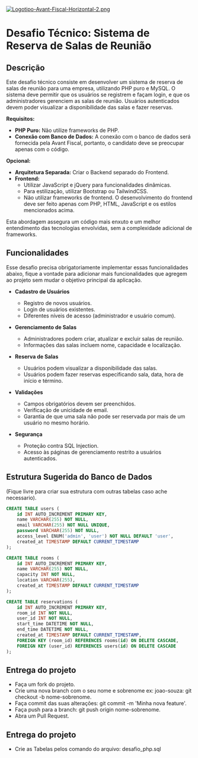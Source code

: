 [![Logotipo-Avant-Fiscal-Horizontal-2.png](https://i.postimg.cc/JnSjmqgk/Logotipo-Avant-Fiscal-Horizontal-2.png)](https://postimg.cc/R6QWLcvS)

# Desafio Técnico: Sistema de Reserva de Salas de Reunião

## Descrição
Este desafio técnico consiste em desenvolver um sistema de reserva de salas de reunião para uma empresa, utilizando PHP puro e MySQL. O sistema deve permitir que os usuários se registrem e façam login, e que os administradores gerenciem as salas de reunião. Usuários autenticados devem poder visualizar a disponibilidade das salas e fazer reservas.

**Requisitos:**
- **PHP Puro:** Não utilize frameworks de PHP.
- **Conexão com Banco de Dados:** A conexão com o banco de dados será fornecida pela Avant Fiscal, portanto, o candidato deve se preocupar apenas com o código.

**Opcional:**
- **Arquitetura Separada:** Criar o Backend separado do Frontend.
- **Frontend:**
  - Utilizar JavaScript e jQuery para funcionalidades dinâmicas.
  - Para estilização, utilizar Bootstrap ou TailwindCSS.
  - Não utilizar frameworks de frontend. O desenvolvimento do frontend deve ser feito apenas com PHP, HTML, JavaScript e os estilos mencionados acima.

Esta abordagem assegura um código mais enxuto e um melhor entendimento das tecnologias envolvidas, sem a complexidade adicional de frameworks.


## Funcionalidades
Esse desafio precisa obrigatoriamente implementar essas funcionalidades abaixo, fique a vontade para adicionar mais funcionalidades que agregem ao projeto sem mudar o objetivo principal da aplicação.


- **Cadastro de Usuários**
  - Registro de novos usuários.
  - Login de usuários existentes.
  - Diferentes níveis de acesso (administrador e usuário comum).

- **Gerenciamento de Salas**
  - Administradores podem criar, atualizar e excluir salas de reunião.
  - Informações das salas incluem nome, capacidade e localização.

- **Reserva de Salas**
  - Usuários podem visualizar a disponibilidade das salas.
  - Usuários podem fazer reservas especificando sala, data, hora de início e término.

- **Validações**
  - Campos obrigatórios devem ser preenchidos.
  - Verificação de unicidade de email.
  - Garantia de que uma sala não pode ser reservada por mais de um usuário no mesmo horário.

- **Segurança**
  - Proteção contra SQL Injection.
  - Acesso às páginas de gerenciamento restrito a usuários autenticados.

## Estrutura Sugerida do Banco de Dados
(Fique livre para criar sua estrutura com outras tabelas caso ache necessario).

```sql
CREATE TABLE users (
    id INT AUTO_INCREMENT PRIMARY KEY,
    name VARCHAR(255) NOT NULL,
    email VARCHAR(255) NOT NULL UNIQUE,
    password VARCHAR(255) NOT NULL,
    access_level ENUM('admin', 'user') NOT NULL DEFAULT 'user',
    created_at TIMESTAMP DEFAULT CURRENT_TIMESTAMP
);

CREATE TABLE rooms (
    id INT AUTO_INCREMENT PRIMARY KEY,
    name VARCHAR(255) NOT NULL,
    capacity INT NOT NULL,
    location VARCHAR(255),
    created_at TIMESTAMP DEFAULT CURRENT_TIMESTAMP
);

CREATE TABLE reservations (
    id INT AUTO_INCREMENT PRIMARY KEY,
    room_id INT NOT NULL,
    user_id INT NOT NULL,
    start_time DATETIME NOT NULL,
    end_time DATETIME NOT NULL,
    created_at TIMESTAMP DEFAULT CURRENT_TIMESTAMP,
    FOREIGN KEY (room_id) REFERENCES rooms(id) ON DELETE CASCADE,
    FOREIGN KEY (user_id) REFERENCES users(id) ON DELETE CASCADE
);
```

## Entrega do projeto
- Faça um fork do projeto.
- Crie uma nova branch com o seu nome e sobrenome ex: joao-souza: git checkout -b nome-sobrenome.
- Faça commit das suas alterações: git commit -m 'Minha nova feature'.
- Faça push para a branch: git push origin nome-sobrenome.
- Abra um Pull Request.

## Entrega do projeto
- Crie as Tabelas pelos comando do arquivo: desafio_php.sql